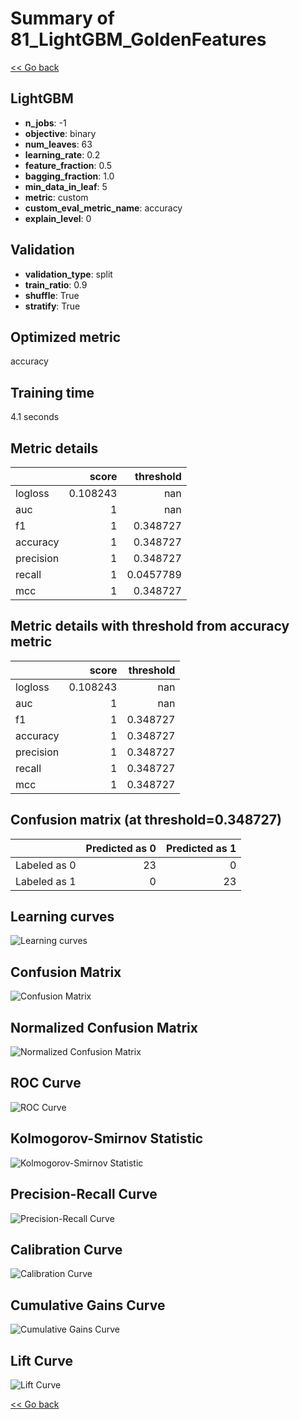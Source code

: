 # Summary of 81_LightGBM_GoldenFeatures

[<< Go back](../README.md)


## LightGBM
- **n_jobs**: -1
- **objective**: binary
- **num_leaves**: 63
- **learning_rate**: 0.2
- **feature_fraction**: 0.5
- **bagging_fraction**: 1.0
- **min_data_in_leaf**: 5
- **metric**: custom
- **custom_eval_metric_name**: accuracy
- **explain_level**: 0

## Validation
 - **validation_type**: split
 - **train_ratio**: 0.9
 - **shuffle**: True
 - **stratify**: True

## Optimized metric
accuracy

## Training time

4.1 seconds

## Metric details
|           |    score |   threshold |
|:----------|---------:|------------:|
| logloss   | 0.108243 | nan         |
| auc       | 1        | nan         |
| f1        | 1        |   0.348727  |
| accuracy  | 1        |   0.348727  |
| precision | 1        |   0.348727  |
| recall    | 1        |   0.0457789 |
| mcc       | 1        |   0.348727  |


## Metric details with threshold from accuracy metric
|           |    score |   threshold |
|:----------|---------:|------------:|
| logloss   | 0.108243 |  nan        |
| auc       | 1        |  nan        |
| f1        | 1        |    0.348727 |
| accuracy  | 1        |    0.348727 |
| precision | 1        |    0.348727 |
| recall    | 1        |    0.348727 |
| mcc       | 1        |    0.348727 |


## Confusion matrix (at threshold=0.348727)
|              |   Predicted as 0 |   Predicted as 1 |
|:-------------|-----------------:|-----------------:|
| Labeled as 0 |               23 |                0 |
| Labeled as 1 |                0 |               23 |

## Learning curves
![Learning curves](learning_curves.png)
## Confusion Matrix

![Confusion Matrix](confusion_matrix.png)


## Normalized Confusion Matrix

![Normalized Confusion Matrix](confusion_matrix_normalized.png)


## ROC Curve

![ROC Curve](roc_curve.png)


## Kolmogorov-Smirnov Statistic

![Kolmogorov-Smirnov Statistic](ks_statistic.png)


## Precision-Recall Curve

![Precision-Recall Curve](precision_recall_curve.png)


## Calibration Curve

![Calibration Curve](calibration_curve_curve.png)


## Cumulative Gains Curve

![Cumulative Gains Curve](cumulative_gains_curve.png)


## Lift Curve

![Lift Curve](lift_curve.png)



[<< Go back](../README.md)
